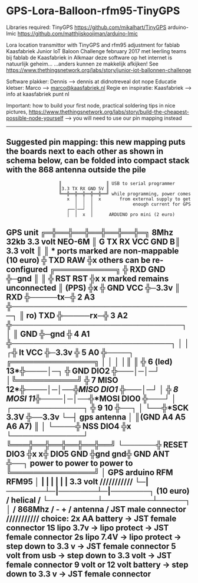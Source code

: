 # GPS-Lora-Balloon-rfm95-TinyGPS

Libraries required:
   TinyGPS       https://github.com/mikalhart/TinyGPS
   arduino-lmic  https://github.com/matthijskooijman/arduino-lmic

Lora location transmittor with TinyGPS and rfm95
  adjustment for fablab Kaasfabriek Junior IoT Baloon Challenge february 2017
             met leerling teams bij fablab de Kaasfabriek in Alkmaar
                     deze software op het internet is natuurlijk geheim...
                                  ...anders kunnen ze makkelijk afkijken!
  See https://www.thethingsnetwork.org/labs/story/junior-iot-ballonnen-challenge

  Software plakker: Dennis --> dennis at didnotreveal dot nope
  Educatie kletser: Marco --> marco@kaasfabriek.nl
  Regie en inspiratie: Kaasfabriek --> info at kaasfabriek punt nl

Important:
how to build your first node, practical soldering tips in nice pictures,
https://www.thethingsnetwork.org/labs/story/build-the-cheapest-possible-node-yourself
 --> you will need to use our pin mapping instead

--------------------------------------------------------------------------------
Suggested pin mapping:
 this new mapping puts the boards next to each other as shown in schema below,
         can be folded into compact stack with the 868 antenna outside the pile
--------------------------------------------------------------------------------
                        ║                 ║ USB to serial programmer
                        ║3.3 TX RX GND 5V ║
                        ╚══╬══╬══╬══╬══╬══╝ while programming, power comes
                           x  │  │  │  x       from external supply to get
                              │  │  │               enough current for GPS
                           ┌──│──┘  │
                           │  │  x  │      ARDUINO pro mini (2 euro)
  GPS unit            ╔═╬══╬══╬══╬══╬══╬═╗ 8Mhz 32kb 3.3 volt
  NEO-6M              ║ G TX RX VCC GND B║
  3.3 volt            ║                  ║      * ports marked are non-mappable
  (10 euro)           ╬ TXD          RAW ╬x         others can be re-configured
 ╔═══════════╗        ╬ RXD          GND ╬─gnd
 ║           ║        ╬ RST          RST ╬x        x marked remains unconnected
 ║     (PPS) ╬x       ╬ GND          VCC ╬─3.3v
 ║       RXD ╬─────tx─╬ 2             A3 ╬─────────────────────────────────┐
 ║  ro)  TXD ╬─────rx─╬ 3             A2 ╬───────────────────────────────┐ │
 ║       GND ╬─gnd    ╬ 4             A1 ╬─────────────────────────────┐ │ │
┌╬  lt   VCC ╬─3.3v   ╬ 5             A0 ╬────┐    ╔═══════════════╗   │ │ │
│║           ║        ╬ 6       (led) 13*╬────│─┐  ╬ GND      DIO2 ╬───│─│─┘
│╚═══════════╝        ╬ 7        MISO 12*╬────│─│──╬*MISO     DIO1 ╬───│─┘
│                     ╬ 8        MOSI 11*╬────│─│──╬*MOSI     DIO0 ╬───┘
│ ┌─────────────┐     ╬ 9             10 ╬──┐ │ └──╬*SCK      3.3V ╬──3.3v
└─┤ gps antenna │     ║(GND A4 A5 A6 A7) ║  │ └────╬ NSS      DIO4 ╬x
  └─────────────┘     ╚═══╬══╬══╬══╬══╬══╝  └──────╬ RESET    DIO3 ╬x
                                                  x╬ DIO5      GND ╬gnd
                                                gnd╬ GND       ANT ╬──┐
      power to    power to    power to             ╚═══════════════╝  │
        GPS       arduino     RFM                   RFM95             │
         | |       | |       | |                    3.3 volt     ///////////
         └─|───────┴─|───────┴─|───────┐            (10 euro)    / helical /
           └─────────┴─────────┴─────┐ │                         / 868Mhz  /
                                     - +                         / antenna /
                            JST male connector                   ///////////
 choice:
  2x AA battery -> JST female connector
 1S lipo 3.7v -> lipo protect -> JST female connector
 2s lipo 7.4V -> lipo protect -> step down to 3.3 v -> JST female connector
 5 volt from usb -> step down to 3.3 volt -> JST female connector
 9 volt or 12 volt battery -> step down to 3.3 v -> JST female connector
--------------------------------------------------------------------------------